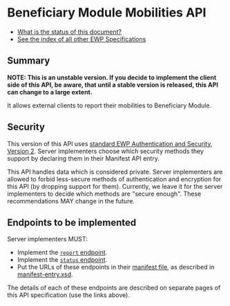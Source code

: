 Beneficiary Module Mobilities API
=================================

* [What is the status of this document?][statuses]
* [See the index of all other EWP Specifications][develhub]

Summary
-------

**NOTE: This is an unstable version.
If you decide to implement the client side of this API, be aware,
that until a stable version is released, this API can change to a large extent.**

It allows external clients to report their mobilities to Beneficiary Module.


Security
--------

This version of this API uses [standard EWP Authentication and Security, Version 2][sec-v2].
Server implementers choose which security methods they
support by declaring them in their Manifest API entry.

This API handles data which is considered private. Server implementers are
allowed to forbid less-secure methods of authentication and encryption for this
API (by dropping support for them). Currently, we leave it for the server
implementers to decide which methods are "secure enough". These recommendations
MAY change in the future.


Endpoints to be implemented
---------------------------

Server implementers MUST:

 * Implement the [`report` endpoint](endpoints/report.md).
 * Implement the [`status` endpoint](endpoints/status.md).
 * Put the URLs of these endpoints in their [manifest file][discovery-api], as
   described in [manifest-entry.xsd](manifest-entry.xsd).

The details of each of these endpoints are described on separate pages of this
API specification (use the links above).


[develhub]: http://developers.erasmuswithoutpaper.eu/
[discovery-api]: https://github.com/erasmus-without-paper/ewp-specs-api-discovery
[sec-v2]: https://github.com/erasmus-without-paper/ewp-specs-sec-intro/tree/stable-v2
[statuses]: https://github.com/erasmus-without-paper/ewp-specs-management#statuses